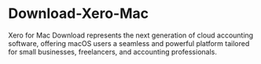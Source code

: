 # Download-Xero-Mac
Xero for Mac Download represents the next generation of cloud accounting software, offering macOS users a seamless and powerful platform tailored for small businesses, freelancers, and accounting professionals.

